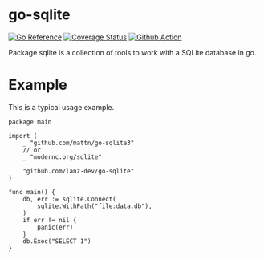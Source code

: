 # go-sqlite

[![Go Reference](https://pkg.go.dev/badge/github.com/lanz-dev/go-sqlite.svg)](https://pkg.go.dev/github.com/lanz-dev/go-sqlite)
[![Coverage Status](https://coveralls.io/repos/github/lanz-dev/go-sqlite/badge.svg?branch=main)](https://coveralls.io/github/lanz-dev/go-sqlite?branch=main)
[![Github Action](https://github.com/lanz-dev/go-sqlite/actions/workflows/main.yml/badge.svg)](https://github.com/lanz-dev/go-sqlite/actions/workflows/main.yml)

Package sqlite is a collection of tools to work with a SQLite database in go.

# Example

This is a typical usage example.

	package main

	import (
		_ "github.com/mattn/go-sqlite3"
		// or
		_ "modernc.org/sqlite"

		"github.com/lanz-dev/go-sqlite"
	)

	func main() {
		db, err := sqlite.Connect(
			sqlite.WithPath("file:data.db"),
		)
		if err != nil {
			panic(err)
		}
		db.Exec("SELECT 1")
	}

